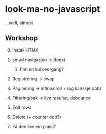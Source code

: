# look-ma-no-javascript

...well, almost


## Workshop
0. install HTMX
1. smud navigasjon -> Boost
    1. finn en kul overgang?
2. Registrering -> swap
3. Paginering -> infiniscroll + (og kanskje oob)
4. Filtering/søk -> live resultat, debounce
5. Edit rows
6. Delete (+ counter oob?)

99. Få den live ein plass?